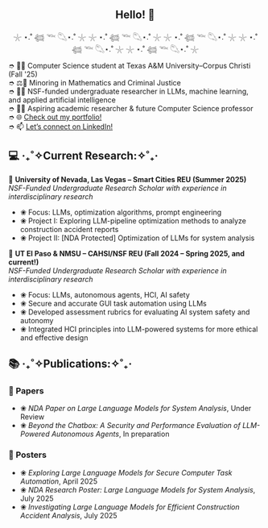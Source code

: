 <h2 align="center">Hello! 👋</h2>  
<p align="center">𓇼 ⋆.˚ 𓆉 𓆝 𓆡⋆.˚ 𓇼 𓇼 ⋆.˚ 𓆉 𓆝 𓆡⋆.˚ 𓇼 𓇼 ⋆.˚ 𓆉 𓆝 𓆡⋆.˚ 𓇼 𓇼 ⋆.˚ 𓆉 𓆝 𓆡⋆.˚ 𓇼 𓇼 ⋆.˚ 𓆉 𓆝 𓆡⋆.˚ 𓇼</p>  

➮ 👩‍🎓 Computer Science student at Texas A&M University–Corpus Christi (Fall '25)  
➮ ⚖️🔢 Minoring in Mathematics and Criminal Justice  
➮ 👩‍🔬 NSF-funded undergraduate researcher in LLMs, machine learning, and applied artificial intelligence  
➮ 👩‍🏫 Aspiring academic researcher & future Computer Science professor  
➮ 🌐 [Check out my portfolio!](https://www.malakmahdy.com/)  
➮ 📫 [Let’s connect on LinkedIn!](https://www.linkedin.com/in/malak-mahdy/)  

## 💻 ‎‧₊˚✧Current Research:✧˚₊‧  

📍 **University of Nevada, Las Vegas – Smart Cities REU (Summer 2025)**  
*NSF-Funded Undergraduate Research Scholar with experience in interdisciplinary research*  
- ❀ Focus: LLMs, optimization algorithms, prompt engineering  
- ❀ Project I: Exploring LLM-pipeline optimization methods to analyze construction accident reports  
- ❀ Project II: [NDA Protected] Optimization of LLMs for system analysis  

📍 **UT El Paso & NMSU – CAHSI/NSF REU (Fall 2024 – Spring 2025, and current!)**  
*NSF-Funded Undergraduate Research Scholar with experience in interdisciplinary research*  
- ❀ Focus: LLMs, autonomous agents, HCI, AI safety  
- ❀ Secure and accurate GUI task automation using LLMs  
- ❀ Developed assessment rubrics for evaluating AI system safety and autonomy  
- ❀ Integrated HCI principles into LLM-powered systems for more ethical and effective design  

## 📚 ‧₊˚✧Publications:✧˚₊‧  

### 📄 Papers  
- ❀ *NDA Paper on Large Language Models for System Analysis*, Under Review  
- ❀ *Beyond the Chatbox: A Security and Performance Evaluation of LLM-Powered Autonomous Agents*, In preparation  

### 📌 Posters  
- ❀ *Exploring Large Language Models for Secure Computer Task Automation*, April 2025  
- ❀ *NDA Research Poster: Large Language Models for System Analysis*, July 2025  
- ❀ *Investigating Large Language Models for Efficient Construction Accident Analysis*, July 2025  
